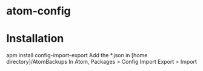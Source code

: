 # atom-config

# Installation

apm install config-import-export
Add the *.json in [home directory]/AtomBackups
In Atom, Packages > Config Import Export > Import

